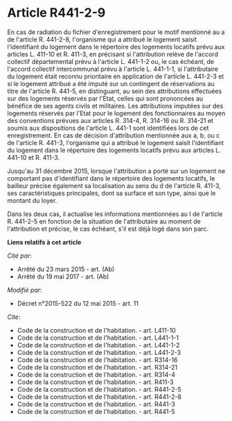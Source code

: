 # Article R441-2-9

En cas de radiation du fichier d'enregistrement pour le motif mentionné au a de l'article R. 441-2-8, l'organisme qui a
attribué le logement saisit l'identifiant du logement dans le répertoire des logements locatifs prévu aux articles L. 411-10
et R. 411-3, en précisant si l'attribution relève de l'accord collectif départemental prévu à l'article L. 441-1-2 ou, le cas
échéant, de l'accord collectif intercommunal prévu à l'article L. 441-1-1, si l'attributaire du logement était reconnu
prioritaire en application de l'article L. 441-2-3 et si le logement attribué a été imputé sur un contingent de réservations
au titre de l'article R. 441-5, en distinguant, au sein des attributions effectuées sur des logements réservés par l'Etat,
celles qui sont prononcées au bénéfice de ses agents civils et militaires. Les attributions imputées sur des logements
réservés par l'Etat pour le logement des fonctionnaires au moyen des conventions prévues aux articles R. 314-4, R. 314-16 ou 
R. 314-21 et soumis aux dispositions de l'article L. 441-1 sont identifiées lors de cet enregistrement. En cas de décision
d'attribution mentionnée aux a, b, ou c de l'article R. 441-3, l'organisme qui a attribué le logement saisit l'identifiant du
logement dans le répertoire des logements locatifs prévu aux articles L. 441-10 et R. 411-3. 

Jusqu'au 31 décembre 2015, lorsque l'attribution a porté sur un logement ne comportant pas d'identifiant dans le répertoire
des logements locatifs, le bailleur précise également sa localisation au sens du d de l'article R. 411-3, ses
caractéristiques principales, dont sa surface et son type, ainsi que le montant du loyer. 

Dans les deux cas, il actualise les informations mentionnées au I de l'article R. 441-2-5 en fonction de la situation de
l'attributaire au moment de l'attribution et précise, le cas échéant, s'il est déjà logé dans son parc.

**Liens relatifs à cet article**

_Cité par_:

  - Arrêté du 23 mars 2015 - art. (Ab)
  - Arrêté du 19 mai 2017 - art. (Ab)

_Modifié par_:

  - Décret n°2015-522 du 12 mai 2015 - art. 11

_Cite_:

  - Code de la construction et de l'habitation. - art. L411-10
  - Code de la construction et de l'habitation. - art. L441-1-1
  - Code de la construction et de l'habitation. - art. L441-1-2
  - Code de la construction et de l'habitation. - art. L441-2-3
  - Code de la construction et de l'habitation. - art. R314-16
  - Code de la construction et de l'habitation. - art. R314-21
  - Code de la construction et de l'habitation. - art. R314-4
  - Code de la construction et de l'habitation. - art. R411-3
  - Code de la construction et de l'habitation. - art. R441-2-5
  - Code de la construction et de l'habitation. - art. R441-2-8
  - Code de la construction et de l'habitation. - art. R441-3
  - Code de la construction et de l'habitation. - art. R441-5
